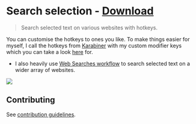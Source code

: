 # Search selection - [Download](https://github.com/nikitavoloboev/small-workflows/blob/master/search-selection/Search%20selection.alfredworkflow?raw=true)
> Search selected text on various websites with hotkeys.

You can customise the hotkeys to ones you like. To make things easier for myself, I call the hotkeys from [Karabiner](https://nikitavoloboev.gitbooks.io/knowledge/content/macOS/apps/karabiner/Karabiner.html) with my custom modifier keys which you can take a look [here](https://github.com/nikitavoloboev/dotfiles) for.
- I also heavily use [Web Searches workflow](https://github.com/nikitavoloboev/alfred-web-searches) to search selected text on a wider array of websites.

![](https://i.imgur.com/2n7XAYF.png)

## Contributing
See [contribution guidelines](../CONTRIBUTING.md#readme).
